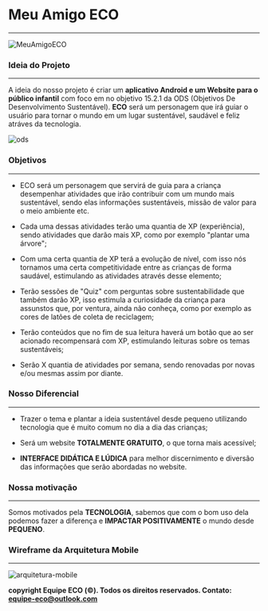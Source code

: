 <h1> Meu Amigo ECO </h1>

-----------------------------------------------------------------------------------------------------------------------------------------------------------------------

![MeuAmigoECO](https://user-images.githubusercontent.com/63882166/168189727-4f3ffa6a-ff2e-4d45-a91e-597199c277a6.png)

<h3>Ideia do Projeto</h3>

-----------------------------------------------------------------------------------------------------------------------------------------------------------------------

A ideia do nosso projeto é criar um **aplicativo Android e um Website para o público infantil** com foco em no objetivo 15.2.1 da ODS (Objetivos De Desenvolvimento Sustentável). **ECO** será um personagem que irá guiar o usuário para tornar o mundo em um lugar sustentável, saudável e feliz atráves da tecnologia.

![ods](https://user-images.githubusercontent.com/63882166/168189901-f5be0022-4dd3-481f-80c8-b7d723a83a94.png)

<h3>Objetivos</h3>

-----------------------------------------------------------------------------------------------------------------------------------------------------------------------

- ECO será um personagem que servirá de guia para a criança desempenhar atividades que irão contribuir com um mundo mais sustentável, sendo elas informações sustentáveis, missão de valor para o meio ambiente etc.

- Cada uma dessas atividades terão uma quantia de XP (experiência), sendo atividades que darão mais XP, como por exemplo "plantar uma árvore";

- Com uma certa quantia de XP terá a evolução de nível, com isso nós tornamos uma certa competitividade entre as crianças de forma saudável, estimulando as atividades através desse elemento;

- Terão sessões de "Quiz" com perguntas sobre sustentabilidade que também darão XP, isso estimula a curiosidade da criança para assunstos que, por ventura, ainda não conheça, como por exemplo as cores de latões de coleta de reciclagem;

- Terão conteúdos que no fim de sua leitura haverá um botão que ao ser acionado recompensará com XP, estimulando leituras sobre os temas sustentáveis;

- Serão X quantia de atividades por semana, sendo renovadas por novas e/ou mesmas assim por diante.

<h3>Nosso Diferencial</h3>
 
-----------------------------------------------------------------------------------------------------------------------------------------------------------------------

- Trazer o tema e plantar a ideia sustentável desde pequeno utilizando tecnologia que é muito comum no dia a dia das crianças;

- Será um website <b>TOTALMENTE GRATUITO</b>, o que torna mais acessível;

- <b>INTERFACE DIDÁTICA E LÚDICA</b> para melhor discernimento e diversão das informações que serão abordadas no website.

<h3>Nossa motivação</h3>

-----------------------------------------------------------------------------------------------------------------------------------------------------------------------

Somos motivados pela <b>TECNOLOGIA</b>, sabemos que com o bom uso dela podemos fazer a diferença e <b>IMPACTAR POSITIVAMENTE</b> o mundo desde <b>PEQUENO</b>.


<h3>Wireframe da Arquitetura Mobile</h3>

-----------------------------------------------------------------------------------------------------------------------------------------------------------------------

![arquitetura-mobile](https://user-images.githubusercontent.com/63882166/168190421-1f7adcb8-0e81-4f86-a112-eed6270bb580.png)


**copyright Equipe ECO (©). Todos os direitos reservados. Contato: equipe-eco@outlook.com**






